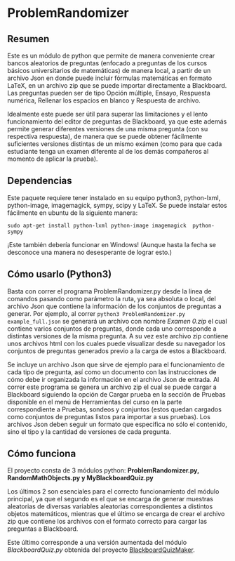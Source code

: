 # ProblemRandomizer

## Resumen 

Este es un módulo de python que permite de manera conveniente crear bancos aleatorios de preguntas (enfocado a preguntas de los cursos básicos universitarios de matemáticas) de manera local, a partir de un archivo Json en donde puede incluir fórmulas matemáticas en formato LaTeX, en un archivo zip que se puede importar directamente a Blackboard. Las preguntas pueden ser de tipo Opción múltiple, Ensayo, Respuesta numérica, Rellenar los espacios en blanco y Respuesta de archivo. 

Idealmente este puede ser útil para superar las limitaciones y el lento funcionamiento del editor de preguntas de Blackboard, ya que este además permite generar diferentes versiones de una misma pregunta (con su respectiva respuesta), de manera que se puede obtener fácilmente suficientes versiones distintas de un mismo exámen (como para que cada estudiante tenga un examen diferente al de los demás compañeros al momento de aplicar la prueba). 

## Dependencias

Este paquete requiere tener instalado en su equipo python3, python-lxml, python-image, imagemagick, sympy, scipy y LaTeX. Se puede instalar estos fácilmente en ubuntu de la siguiente manera:

```
sudo apt-get install python-lxml python-image imagemagick  python-sympy 
```

¡Este también debería funcionar en Windows! (Aunque hasta la fecha se desconoce una manera no desesperante de lograr esto.)

## Cómo usarlo (Python3)

Basta con correr el programa ProblemRandomizer.py desde la linea de comandos pasando como parámetro la ruta, ya sea absoluta o local, del archivo Json que contiene la información de los conjuntos de preguntas a generar. Por ejemplo, al correr `python3 ProblemRandomizer.py example_full.json` se generará un archivo con nombre _Examen 0.zip_ el cual contiene varios conjuntos de preguntas, donde cada uno corresponde a distintas versiones de la misma pregunta. A su vez este archivo zip contiene unos archivos html con los cuales puede visualizar desde su navegador los conjuntos de preguntas generados previo a la carga de estos a Blackboard.

Se incluye un archivo Json que sirve de ejemplo para el funcionamiento de cada tipo de pregunta, así como un documento con las instrucciones de cómo debe ir organizada la información en el archivo Json de entrada. Al correr este programa se genera un archivo zip el cual se puede cargar a Blackboard siguiendo la opción de Cargar prueba en la sección de Pruebas disponible en el menú de Herramientas del curso en la parte correspondiente a Pruebas, sondeos y conjuntos (estos quedan cargados como conjuntos de preguntas listos para importar a sus pruebas). Los archivos Json deben seguir un formato que especifica no sólo el contenido, sino el tipo y la cantidad de versiones de cada pregunta. 

## Cómo funciona

El proyecto consta de 3 módulos python: **ProblemRandomizer.py, RandomMathObjects.py y MyBlackboardQuiz.py**

Los últimos 2 son esenciales para el correcto funcionamiento del módulo principal, ya que el segundo es el que se encarga de generar muestras aleatorias de diversas variables aleatorias correspondientes a distintos objetos matemáticos, mientras que el último se encarga de crear el archivo zip que contiene los archivos con el formato correcto para cargar las preguntas a Blackboard. 

Este último corresponde a una versión aumentada del módulo _BlackboardQuiz.py_ obtenida del proyecto [BlackboardQuizMaker](https://github.com/toastedcrumpets/BlackboardQuizMaker).
